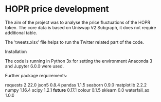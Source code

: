 # HOPR price development

The aim of the project was to analyse the price fluctuations of the HOPR token. The core data is based on Uniswap V2 Subgraph, it does not require additional table. 

The 'tweets.xlsx' file helps to run the Twitter related part of the code. 

Installation

The code is running in Python 3x for setting the environment Anaconda 3 and Jupyter 6.0.0 were used. 

Further package requirements: 

requests 2.22.0
json5 0.8.4
pandas 1.1.5
seaborn 0.9.0
matplotlib 2.2.2
numpy 1.16.4
scipy 1.2.1 
__future__ 0.17.1
colour 0.1.5
sklearn 0.0
waterfall_ax 1.0.0

